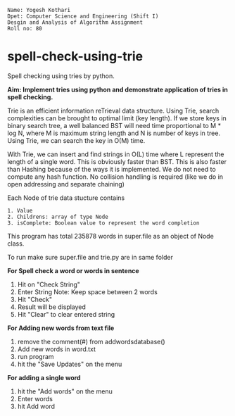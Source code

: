   

    Name: Yogesh Kothari
    Dpet: Computer Science and Engineering (Shift I)
    Desgin and Analysis of Algorithm Assignment
    Roll no: 80


# spell-check-using-trie
Spell checking using tries by python.

**Aim: Implement tries using python and demonstrate application of tries in spell checking.**

  Trie is an efficient information reTrieval data structure. Using Trie, search complexities can be brought to optimal limit (key length). If we store keys in binary search tree, a well balanced BST will need time proportional to M * log N, where M is maximum string length and N is number of keys in tree. Using Trie, we can search the key in O(M) time.

  With Trie, we can insert and find strings in O(L) time where L represent the length of a single word. This is obviously faster than BST. This is also faster than Hashing because of the ways it is implemented. We do not need to compute any hash function. No collision handling is required (like we do in open addressing and separate chaining)

Each Node of trie data stucture contains

    1. Value
    2. Childrens: array of type Node
    3. isComplete: Boolean value to represent the word completion

This program has total 235878 words in super.file as an object of Node class.

To run make sure super.file and trie.py are in same folder

**For Spell check a word or words in sentence**
  1. Hit on "Check String"
  2. Enter String
      Note: Keep space between 2 words
  3. Hit "Check"
  4. Result will be displayed
  5. Hit "Clear" to clear entered string

**For Adding new words from text file**
  1. remove the comment(#) from addwordsdatabase()
  2. Add new words in word.txt
  3. run program
  4. hit the "Save Updates" on the menu
  
**For adding a single word**
  1. hit the "Add words" on the menu
  2. Enter words
  3. hit Add word


